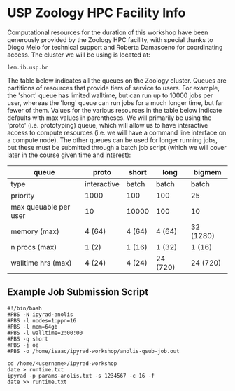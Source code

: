 # USP Zoology HPC Facility Info
Computational resources for the duration of this workshop have been generously provided by the Zoology HPC facility, with special thanks to Diogo Melo for technical support and Roberta Damasceno for coordinating access. The cluster we will be using is located at:

```
lem.ib.usp.br
```

The table below indicates all the queues on the Zoology cluster. Queues are partitions of resources that provide tiers of service to users. For example, the 'short' queue has limited walltime, but can run up to 10000 jobs per user, whereas the 'long' queue can run jobs for a much longer time, but far fewer of them. Values for the various resources in the table below indicate defaults with max values in parentheses. We will primarily be using the 'proto' (i.e. prototyping) queue, which will allow us to have interactive access to compute resources (i.e. we will have a command line interface on a compute node). The other queues can be used for longer running jobs, but these must be submitted through a batch job script (which we will cover later in the course given time and interest):

queue   |   proto   | short | long | bigmem
----- | ----- | ----- | ---- | ------
type    |   interactive | batch | batch | batch
priority    |   1000    | 100   | 100   | 25
max queuable per user   |   10  | 10000 | 100   | 10
memory (max)  | 4 (64)    | 4 (64)    | 4 (64)    | 32 (1280)
n procs (max) | 1 (2) | 1 (16)    | 1 (32)    | 1 (16)
walltime hrs (max)  | 4 (24)    | 4 (24)    | 24 (720) |    24 (720)

## Example Job Submission Script

```
#!/bin/bash
#PBS -N ipyrad-anolis
#PBS -l nodes=1:ppn=16
#PBS -l mem=64gb
#PBS -l walltime=2:00:00
#PBS -q short
#PBS -j oe
#PBS -o /home/isaac/ipyrad-workshop/anolis-qsub-job.out

cd /home/<username>/ipyrad-workshop
date > runtime.txt
ipyrad -p params-anolis.txt -s 1234567 -c 16 -f
date >> runtime.txt
```
